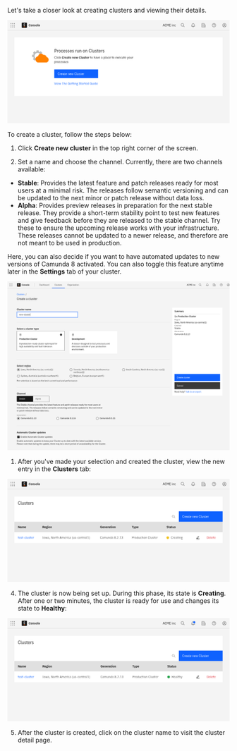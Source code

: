 ---
---

Let's take a closer look at creating clusters and viewing their details.

![cluster-creating](./img/cluster-overview-empty.png)

To create a cluster, follow the steps below:

1. Click **Create new cluster** in the top right corner of the screen.

2. Set a name and choose the channel. Currently, there are two channels available:

- **Stable**: Provides the latest feature and patch releases ready for most users at a minimal risk. The releases follow semantic versioning and can be updated to the next minor or patch release without data loss.
- **Alpha**: Provides preview releases in preparation for the next stable release. They provide a short-term stability point to test new features and give feedback before they are released to the stable channel. Try these to ensure the upcoming release works with your infrastructure. These releases cannot be updated to a newer release, and therefore are not meant to be used in production.

Here, you can also decide if you want to have automated updates to new versions of Camunda 8 activated. You can also toggle this feature anytime later in the **Settings** tab of your cluster.

![cluster-creating-modal](./img/cluster-creating-modal.png)

1. After you've made your selection and created the cluster, view the new entry in the **Clusters** tab:

![cluster-creating](./img/cluster-overview-new-cluster-creating.png)

4. The cluster is now being set up. During this phase, its state is **Creating**. After one or two minutes, the cluster is ready for use and changes its state to **Healthy**:

![cluster-healthy](./img/cluster-overview-new-cluster-healthy.png)

5. After the cluster is created, click on the cluster name to visit the cluster detail page.
